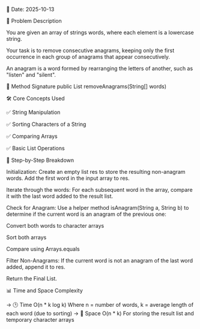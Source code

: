 📅 Date: 2025-10-13

📌 Problem Description

You are given an array of strings words, where each element is a lowercase string.

Your task is to remove consecutive anagrams, keeping only the first occurrence in each group of anagrams that appear consecutively.

An anagram is a word formed by rearranging the letters of another, such as "listen" and "silent".

🔧 Method Signature
public List<String> removeAnagrams(String[] words)

🛠 Core Concepts Used

✅ String Manipulation

✅ Sorting Characters of a String

✅ Comparing Arrays

✅ Basic List Operations

🔢 Step-by-Step Breakdown

Initialization:
Create an empty list res to store the resulting non-anagram words. Add the first word in the input array to res.

Iterate through the words:
For each subsequent word in the array, compare it with the last word added to the result list.

Check for Anagram:
Use a helper method isAnagram(String a, String b) to determine if the current word is an anagram of the previous one:

Convert both words to character arrays

Sort both arrays

Compare using Arrays.equals

Filter Non-Anagrams:
If the current word is not an anagram of the last word added, append it to res.

Return the Final List.

📊 Time and Space Complexity

-> 🕒 Time	O(n * k log k)
    Where n = number of words, k = average length of each word (due to sorting)
-> 💾 Space	O(n * k)
    For storing the result list and temporary character arrays